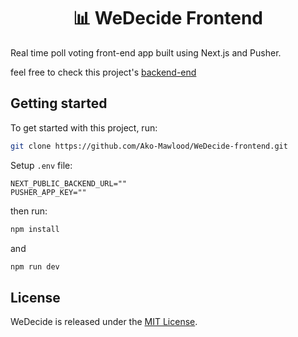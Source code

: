<h1 align="center">📊 WeDecide Frontend</h1>

Real time poll voting front-end app built using Next.js and Pusher.

feel free to check this project's [backend-end](https://github.com/Abdullah-988/WeDecide-backend)

## Getting started

To get started with this project, run:

```bash
git clone https://github.com/Ako-Mawlood/WeDecide-frontend.git
```

Setup `.env` file:

```
NEXT_PUBLIC_BACKEND_URL=""
PUSHER_APP_KEY=""
```

then run:

```bash
npm install
```

and

```bash
npm run dev
```

## License

WeDecide is released under the [MIT License](https://opensource.org/licenses/MIT).
